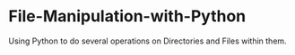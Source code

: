 # File-Manipulation-with-Python
Using Python to do several operations on Directories and Files within them.
